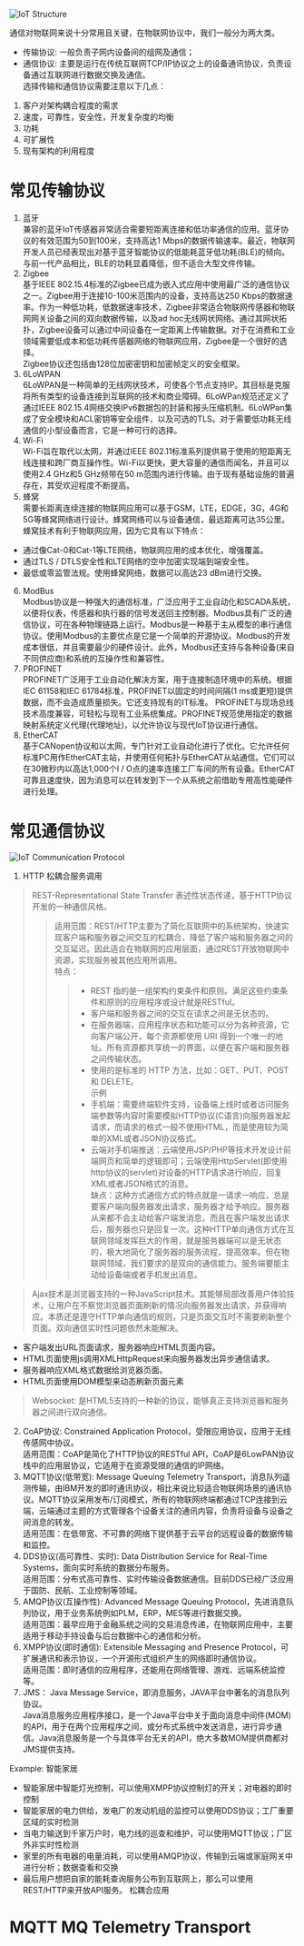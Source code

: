 ![IoT Structure](IoTstruct.GIF)  

通信对物联网来说十分常用且关键，在物联网协议中，我们一般分为两大类。
* 传输协议: 一般负责子网内设备间的组网及通信；
* 通信协议: 主要是运行在传统互联网TCP/IP协议之上的设备通讯协议，负责设备通过互联网进行数据交换及通信。  
选择传输和通信协议需要注意以下几点：  
1. 客户对架构耦合程度的需求
2. 速度，可靠性，安全性，开发复杂度的均衡
3. 功耗
4. 可扩展性
5. 现有架构的利用程度  

# 常见传输协议
1. 蓝牙  
兼容的蓝牙IoT传感器非常适合需要短距离连接和低功率通信的应用。蓝牙协议的有效范围为50到100米，支持高达1 Mbps的数据传输速率。最近，物联网开发人员已经表现出对基于蓝牙智能协议的低能耗蓝牙低功耗(BLE)的倾向。与前一代产品相比，BLE的功耗显着降低，但不适合大型文件传输。
2. Zigbee  
基于IEEE 802.15.4标准的Zigbee已成为嵌入式应用中使用最广泛的通信协议之一。Zigbee用于连接10-100米范围内的设备，支持高达250 Kbps的数据速率。作为一种低功耗，低数据速率技术，Zigbee非常适合物联网传感器和物联网网关设备之间的双向数据传输，以及ad hoc无线网状网络。通过其网状拓扑，Zigbee设备可以通过中间设备在一定距离上传输数据。对于在消费和工业领域需要低成本和低功耗传感器网络的物联网应用，Zigbee是一个很好的选择。  
Zigbee协议还包括由128位加密密钥和加密帧定义的安全框架。
3. 6LoWPAN  
6LoWPAN是一种简单的无线网状技术，可使各个节点支持IP。其目标是克服将所有类型的设备连接到互联网的技术和商业障碍。6LoWPan规范还定义了通过IEEE 802.15.4网络交换IPv6数据包的封装和报头压缩机制。6LoWPan集成了安全模块和ACL密钥等安全组件，以及可选的TLS。对于需要低功耗无线通信的小型设备而言，它是一种可行的选择。
4. Wi-Fi  
Wi-Fi旨在取代以太网，并通过IEEE 802.11标准系列提供易于使用的短距离无线连接和跨厂商互操作性。Wi-Fi以更快，更大容量的通信而闻名，并且可以使用2.4 GHz和5 GHz频带在50 m范围内进行传输。由于现有基础设施的普遍存在，其受欢迎程度不断提高。
5. 蜂窝  
需要长距离连续连接的物联网应用可以基于GSM，LTE，EDGE，3G，4G和5G等蜂窝网络进行设计。蜂窝网络可以与设备通信，最远距离可达35公里。蜂窝技术有利于物联网应用，因为它具有以下特点：  
* 通过像Cat-0和Cat-1等LTE网络，物联网应用的成本优化，增强覆盖。
* 通过TLS / DTLS安全性和LTE网络的空中加密实现端到端安全性。
* 最低或零监管法规。使用蜂窝网络，数据可以高达23 dBm进行交换。
6. ModBus  
Modbus协议是一种强大的通信标准，广泛应用于工业自动化和SCADA系统，以便将仪表，传感器和执行器的信号发送回主控制器。Modbus具有广泛的通信协议，可在各种物理链路上运行。Modbus是一种基于主从模型的串行通信协议。使用Modbus的主要优点是它是一个简单的开源协议。Modbus的开发成本很低，并且需要最少的硬件设计。此外，Modbus还支持与各种设备(来自不同供应商)和系统的互操作性和兼容性。
7. PROFINET  
PROFINET广泛用于工业自动化解决方案，用于连接制造环境中的系统。根据IEC 61158和IEC 61784标准，PROFINET以固定的时间间隔(1 ms或更短)提供数据，而不会造成质量损失。它还支持现有的IT标准。 PROFINET与现场总线技术高度兼容，可轻松与现有工业系统集成。PROFINET规范使用指定的数据映射系统定义代理(代理地址)，以允许协议与现代IoT协议进行通信。
8. EtherCAT  
基于CANopen协议和以太网，专门针对工业自动化进行了优化。它允许任何标准PC用作EtherCAT主站，并使用任何拓扑与EtherCAT从站通信。它们可以在30微秒内以高达1,000个I / O点的速率连接工厂车间的所有设备。EtherCAT可靠且速度快，因为消息可以在转发到下一个从系统之前借助专用高性能硬件进行处理。

# 常见通信协议
![IoT Communication Protocol](protocol.GIF)
1. HTTP 松耦合服务调用 
> REST-Representational State Transfer 表述性状态传递，基于HTTP协议开发的一种通信风格。  
>> 适用范围：REST/HTTP主要为了简化互联网中的系统架构，快速实现客户端和服务器之间交互的松耦合，降低了客户端和服务器之间的交互延迟。因此适合在物联网的应用层面，通过REST开放物联网中资源，实现服务被其他应用所调用。  
>> 特点：  
>>> * REST 指的是一组架构约束条件和原则。满足这些约束条件和原则的应用程序或设计就是RESTful。
>>> * 客户端和服务器之间的交互在请求之间是无状态的。
>>> * 在服务器端，应用程序状态和功能可以分为各种资源，它向客户端公开，每个资源都使用 URI 得到一个唯一的地址。所有资源都共享统一的界面，以便在客户端和服务器之间传输状态。
>>> * 使用的是标准的 HTTP 方法，比如：GET、PUT、POST 和 DELETE。  
>> 示例 
>>> * 手机端：需要终端软件支持，设备端上线时或者访问服务端参数等内容时需要模拟HTTP协议(C语言)向服务器发起请求，而请求的格式一般不使用HTML，而是使用较为简单的XML或者JSON协议格式。  
>>> * 云端对手机端推送：云端使用JSP/PHP等技术开发设计前端网页和简单的逻辑即可；云端使用HttpServlet(即使用http协议的servlet)对设备的HTTP请求进行响应，回复XML或者JSON格式的消息。  
>> 缺点：这种方式通信方式的特点就是一请求一响应，总是要客户端向服务器发出请求，服务器才给予响应。服务器从来都不会主动给客户端发消息，而且在客户端发出请求后，服务器也只是回复一次。这种HTTP单向通信方式在互联网领域发挥巨大的作用，就是服务器端可以是无状态的，极大地简化了服务器的服务流程，提高效率。但在物联网领域，我们要求的是双向的通信能力。服务端要能主动给设备端或者手机发出消息。   

> Ajax技术是浏览器支持的一种JavaScript技术。其能够局部改善用户体验技术，让用户在不察觉浏览器页面刷新的情况向服务器发出请求，并获得响应。本质还是遵守HTTP单向通信的规则，只是页面交互时不需要刷新整个页面。双向通信实时性问题依然未能解决。 
* 客户端发出URL页面请求，服务器响应HTML页面内容。  
* HTML页面使用js调用XMLHttpRequest来向服务器发出异步通信请求。
* 服务器响应XML格式数据给浏览器页面。  
* HTML页面使用DOM模型来动态刷新页面元素  
> Websocket: 是HTML5支持的一种新的协议，能够真正支持浏览器和服务器之间进行双向通信。
2. CoAP协议: Constrained Application Protocol，受限应用协议，应用于无线传感网中协议。  
适用范围：CoAP是简化了HTTP协议的RESTful API，CoAP是6LowPAN协议栈中的应用层协议，它适用于在资源受限的通信的IP网络。 
3. MQTT协议(低带宽): Message Queuing Telemetry Transport，消息队列遥测传输，由IBM开发的即时通讯协议，相比来说比较适合物联网场景的通讯协议。MQTT协议采用发布/订阅模式，所有的物联网终端都通过TCP连接到云端，云端通过主题的方式管理各个设备关注的通讯内容，负责将设备与设备之间消息的转发。  
适用范围：在低带宽、不可靠的网络下提供基于云平台的远程设备的数据传输和监控。  
4. DDS协议(高可靠性、实时): Data Distribution Service for Real-Time Systems，面向实时系统的数据分布服务。  
适用范围：分布式高可靠性、实时传输设备数据通信。目前DDS已经广泛应用于国防、民航、工业控制等领域。  
5. AMQP协议(互操作性): Advanced Message Queuing Protocol，先进消息队列协议，用于业务系统例如PLM，ERP，MES等进行数据交换。  
适用范围：最早应用于金融系统之间的交易消息传递，在物联网应用中，主要适用于移动手持设备与后台数据中心的通信和分析。  
6. XMPP协议(即时通信): Extensible Messaging and Presence Protocol，可扩展通讯和表示协议，一个开源形式组织产生的网络即时通信协议。  
适用范围：即时通信的应用程序，还能用在网络管理、游戏、远端系统监控等。  
7. JMS： Java Message Service，即消息服务，JAVA平台中著名的消息队列协议。  
Java消息服务应用程序接口，是一个Java平台中关于面向消息中间件(MOM)的API，用于在两个应用程序之间，或分布式系统中发送消息，进行异步通信。Java消息服务是一个与具体平台无关的API，绝大多数MOM提供商都对JMS提供支持。  
  
Example: 智能家居
* 智能家居中智能灯光控制，可以使用XMPP协议控制灯的开关；对电器的即时控制
* 智能家居的电力供给，发电厂的发动机组的监控可以使用DDS协议；工厂重要区域的实时检测
* 当电力输送到千家万户时，电力线的巡查和维护，可以使用MQTT协议；厂区外非实时性检测
* 家里的所有电器的电量消耗，可以使用AMQP协议，传输到云端或家庭网关中进行分析；数据查看和交换
* 最后用户想把自家的能耗查询服务公布到互联网上，那么可以使用REST/HTTP来开放API服务。 松耦合应用

# MQTT MQ Telemetry Transport
